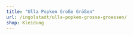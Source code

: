 ```yaml
---
title: "Ulla Popken Große Größen"
url: /ingolstadt/ulla-popken-grosse-groessen/
shop: Kleidung
---
```

